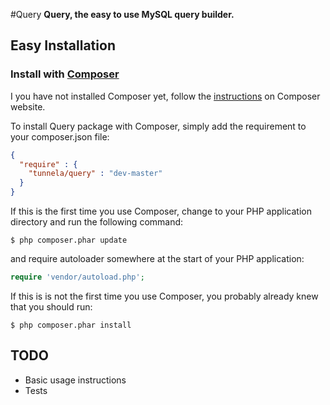 #Query
**Query, the easy to use MySQL query builder.**

## Easy Installation

### Install with [Composer][composer]

I you have not installed Composer yet, follow the [instructions][composer-install] on Composer website.

To install Query package with Composer, simply add the requirement to your composer.json file:

```json
{
  "require" : {
    "tunnela/query" : "dev-master"
  }
}
```

If this is the first time you use Composer, change to your PHP application directory and run the following command:

```shell
$ php composer.phar update
```

and require autoloader somewhere at the start of your PHP application:

```php
require 'vendor/autoload.php';
```

If this is is not the first time you use Composer, you probably already knew that you should run:

```shell
$ php composer.phar install
```

[composer]: https://getcomposer.org/
[composer-install]: https://getcomposer.org/doc/00-intro.md#installation-linux-unix-osx

## TODO

- Basic usage instructions
- Tests
